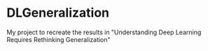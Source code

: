 # DLGeneralization
My project to recreate the results in "Understanding Deep Learning Requires Rethinking Generalization"
